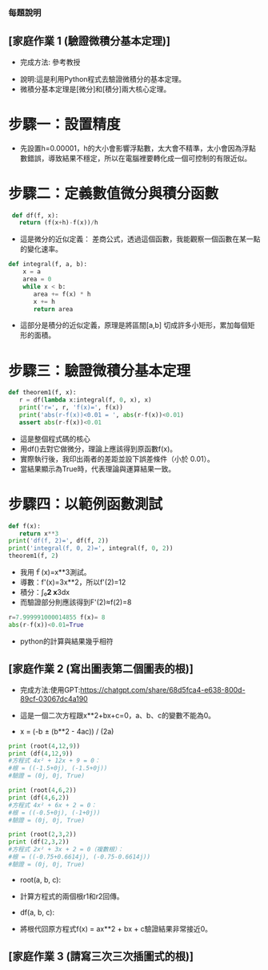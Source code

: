 ### 每題說明

## [家庭作業 1 (驗證微積分基本定理)]

* 完成方法: 參考教授
- 說明:這是利用Python程式去驗證微積分的基本定理。
- 微積分基本定理是[微分]和[積分]兩大核心定理。

# 步驟一：設置精度
- 先設置h=0.00001，h的大小會影響浮點數，太大會不精準，太小會因為浮點數錯誤，導致結果不穩定，所以在電腦裡要轉化成一個可控制的有限近似。

# 步驟二：定義數值微分與積分函數
```python
 def df(f, x):
   return (f(x+h)-f(x))/h
```
- 這是微分的近似定義： 差商公式，透過這個函數，我能觀察一個函數在某一點的變化速率。
```python
def integral(f, a, b):
    x = a
    area = 0
    while x < b:
       area += f(x) * h
       x += h
       return area
```
- 這部分是積分的近似定義，原理是將區間[a,b] 切成許多小矩形，累加每個矩形的面積。

# 步驟三：驗證微積分基本定理
```python
def theorem1(f, x):
   r = df(lambda x:integral(f, 0, x), x)
   print('r=', r, 'f(x)=', f(x))
   print('abs(r-f(x))<0.01 = ', abs(r-f(x))<0.01)
   assert abs(r-f(x))<0.01
```
- 這是整個程式碼的核心 
- 用df()去對它做微分，理論上應該得到原函數f(x)。
- 實際執行後，我印出兩者的差距並設下誤差條件（小於 0.01）。
- 當結果顯示為True時，代表理論與運算結果一致。
# 步驟四：以範例函數測試
```python
def f(x):
   return x**3
print('df(f, 2)=', df(f, 2))
print('integral(f, 0, 2)=', integral(f, 0, 2))
theorem1(f, 2)
```
- 我用ｆ(x)=x**3測試。
- 導數：f'(x)=3x**2，所以f'(2)=12
- 積分：∫₀**2 x**3dx
- 而驗證部分則應該得到F'(2)≈f(2)=8
```Python
r=7.999991000014855 f(x)= 8
abs(r-f(x))<0.01=True
```
- python的計算與結果幾乎相符

## [家庭作業 2 (寫出圖表第二個圖表的根)]
* 完成方法:使用GPT:https://chatgpt.com/share/68d5fca4-e638-800d-89cf-03067dc4a190
- 這是一個二次方程跟x**2+bx+c=0，a、b、c的變數不能為0。
* x = (-b ± (b**2 - 4ac)) / (2a)
```python
print (root(4,12,9))
print (df(4,12,9))
#方程式 4x² + 12x + 9 = 0：
#根 = ((-1.5+0j), (-1.5+0j))
#驗證 = (0j, 0j, True)

print (root(4,6,2))
print (df(4,6,2))
#方程式 4x² + 6x + 2 = 0：
#根 = ((-0.5+0j), (-1+0j))
#驗證 = (0j, 0j, True)

print (root(2,3,2))
print (df(2,3,2))
#方程式 2x² + 3x + 2 = 0（複數根）：
#根 = ((-0.75+0.6614j), (-0.75-0.6614j))
#驗證 = (0j, 0j, True)
```
* root(a, b, c):
- 計算方程式的兩個根r1和r2回傳。
* df(a, b, c):
- 將根代回原方程式f(x) = ax**2 + bx + c驗證結果非常接近0。

## [家庭作業 3 (請寫三次三次插圖式的根)]
